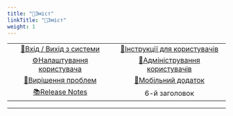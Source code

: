 ```yaml
---
title: "🔋Зміст"
linkTitle: "🔋Зміст"
weight: 1
---
```


| | |
|:-:|:--:|
| [ 🔐Вхід / Вихід з системи](/docs/login_logout/)     | [📜Інструкції для користувачів](/docs/user_manual/um_toc) |
| [ ⚙️Налаштування користувача](/docs/user_settings) | [👥Адміністрування користувачів](/docs/user_administration/)                                            |
| [🙋Вирішення проблем](/docs/troubleshooting/)         | [📱Мобільний додаток](/docs/mobeileapp/)                   |
| [ 📚Release Notes](/docs/releasenotes/releasenotes/) | 6-й заголовок                                          |
---

